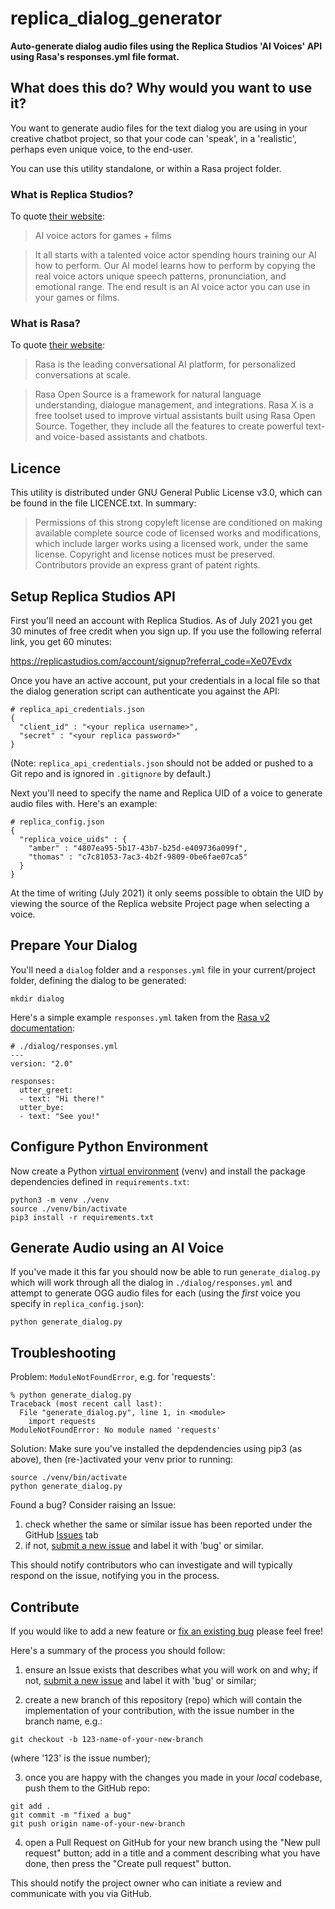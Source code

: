 # replica_dialog_generator

**Auto-generate dialog audio files using the Replica Studios 'AI Voices' API
using Rasa's responses.yml file format.**

## What does this do? Why would you want to use it?

You want to generate audio files for the text dialog you are using in your
creative chatbot project, so that your code can 'speak', in a 'realistic',
perhaps even unique voice, to the end-user.

You can use this utility standalone, or within a Rasa project folder.

### What is Replica Studios?

To quote [their website](https://replicastudios.com):

> AI voice actors for games + films

> It all starts with a talented voice actor spending hours training our AI how
> to perform.
> Our AI model learns how to perform by copying the real voice actors unique
> speech patterns, pronunciation, and emotional range.
> The end result is an AI voice actor you can use in your games or films.

### What is Rasa?

To quote [their website](https://rasa.com):

> Rasa is the leading conversational AI platform, for personalized
> conversations at scale.

> Rasa Open Source is a framework for natural language understanding,
> dialogue management, and integrations. Rasa X is a free toolset used to
> improve virtual assistants built using Rasa Open Source. Together, they
> include all the features to create powerful text- and voice-based assistants
> and chatbots.

## Licence

This utility is distributed under GNU General Public License v3.0,
which can be found in the file LICENCE.txt. In summary:

> Permissions of this strong copyleft license are conditioned on making
> available complete source code of licensed works and modifications,
> which include larger works using a licensed work, under the same license.
> Copyright and license notices must be preserved.
> Contributors provide an express grant of patent rights.

## Setup Replica Studios API

First you'll need an account with Replica Studios. As of July 2021 you get
30 minutes of free credit when you sign up. If you use the following referral
link, you get 60 minutes:

https://replicastudios.com/account/signup?referral_code=Xe07Evdx

Once you have an active account, put your credentials in a local file so that
the dialog generation script can authenticate you against the API:

```
# replica_api_credentials.json
{
  "client_id" : "<your replica username>",
  "secret" : "<your replica password>"
}
```

(Note: `replica_api_credentials.json` should not be added or pushed to a
Git repo and is ignored in `.gitignore` by default.)

Next you'll need to specify the name and Replica UID of a voice to generate
audio files with. Here's an example:

```
# replica_config.json
{
  "replica_voice_uids" : {
    "amber" : "4807ea95-5b17-43b7-b25d-e409736a099f",
    "thomas" : "c7c81053-7ac3-4b2f-9809-0be6fae07ca5"
  }
}
```

At the time of writing (July 2021) it only seems possible to obtain the UID
by viewing the source of the Replica website Project page when selecting
a voice.

## Prepare Your Dialog

You'll need a `dialog` folder and a `responses.yml` file in your current/project
folder, defining the dialog to be generated:

```
mkdir dialog
```

Here's a simple example `responses.yml` taken from the
[Rasa v2 documentation](https://rasa.com/docs/rasa/responses/):

```
# ./dialog/responses.yml
---
version: "2.0"

responses:
  utter_greet:
  - text: "Hi there!"
  utter_bye:
  - text: "See you!"
```

## Configure Python Environment

Now create a Python
[virtual environment](https://docs.python.org/3/library/venv.html) (venv) and
install the package dependencies defined in `requirements.txt`:

```
python3 -m venv ./venv
source ./venv/bin/activate
pip3 install -r requirements.txt
```

## Generate Audio using an AI Voice

If you've made it this far you should now be able to run `generate_dialog.py`
which will work through all the dialog in `./dialog/responses.yml` and attempt
to generate OGG audio files for each (using the *first* voice you specify in
  `replica_config.json`):

```
python generate_dialog.py
```

## Troubleshooting

Problem: `ModuleNotFoundError`, e.g. for 'requests':

```
% python generate_dialog.py
Traceback (most recent call last):
  File "generate_dialog.py", line 1, in <module>
    import requests
ModuleNotFoundError: No module named 'requests'
```

Solution: Make sure you've installed the depdendencies using pip3 (as above),
then (re-)activated your venv prior to running:

```
source ./venv/bin/activate
python generate_dialog.py
```

Found a bug? Consider raising an Issue:

1. check whether the same or similar issue has been reported under the
GitHub
[Issues](https://github.com/spaceport-game/replica_dialog_generator/issues)
tab
2. if not,
[submit a new issue](https://github.com/spaceport-game/replica_dialog_generator/issues/new/choose)
and label it with 'bug' or similar.

This should notify contributors who can investigate and will typically respond
on the issue, notifying you in the process.

## Contribute

If you would like to add a new feature or
[fix an existing bug](https://github.com/spaceport-game/replica_dialog_generator/issues?q=is%3Aopen+is%3Aissue+label%3Abug)
please feel free!

Here's a summary of the process you should follow:

1. ensure an Issue exists that describes what you will work on and why; if not,
[submit a new issue](https://github.com/spaceport-game/replica_dialog_generator/issues/new/choose)
and label it with 'bug' or similar;

2. create a new branch of this repository (repo) which will contain the
implementation of your contribution, with the issue number in the branch name,
e.g.:

`git checkout -b 123-name-of-your-new-branch`

(where '123' is the issue number);

3. once you are happy with the changes you made in your *local* codebase,
push them to the GitHub repo:

```
git add .
git commit -m "fixed a bug"
git push origin name-of-your-new-branch
```

4. open a Pull Request on GitHub for your new branch using the
"New pull request" button; add in a title and a comment describing what you
have done, then press the "Create pull request" button.

This should notify the project owner who can initiate a review and communicate
with you via GitHub.
